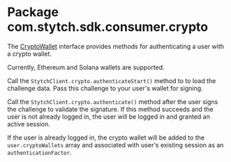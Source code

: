 # Package com.stytch.sdk.consumer.crypto
The [CryptoWallet](CryptoWallet.kt) interface provides methods for authenticating a user with a crypto wallet.

Currently, Ethereum and Solana wallets are supported.

Call the `StytchClient.crypto.authenticateStart()` method to to load the challenge data. Pass this challenge to your user's wallet for signing.

Call the `StytchClient.crypto.authenticate()` method after the user signs the challenge to validate the signature. If this method succeeds and the user is not already logged in, the user will be logged in and granted an active session.

If the user is already logged in, the crypto wallet will be added to the `user.cryptoWallets` array and associated with user's existing session as an `authenticationFactor`.
